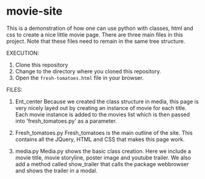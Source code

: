 # movie-site
This is a demonstration of how one can use python with classes, html and css to create a nice little movie page.
There are three main files in this project.  Note that these files need to remain in the same tree structure. 

EXECUTION:

1. Clone this repository
2. Change to the directory where you cloned this repository.
3. Open the `fresh-tomatoes.html` file in your browser.

FILES:

1. Ent_center
Because we created the class structure in media, this page is very nicely layed out by creating an instance of movie for each title. Each movie instance is added to the movies list which is then passed into 'fresh_tomatoes.py' as a parameter. 

2. Fresh_tomatoes.py
Fresh_tomatoes is the main outline of the site. 
This contains all the JQuery, HTML and CSS that makes this page work.

3. media.py
Media.py shows the basic class creation. Here we include a movie title, movie storyline, poster image and youtube trailer.
 We also add a method called show_trailer that calls the package webbrowser and shows the trailer in a modal.
